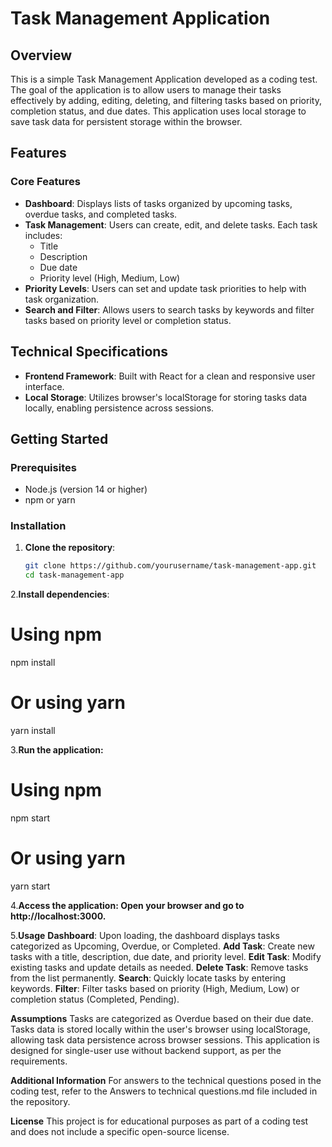 # Task Management Application

## Overview
This is a simple Task Management Application developed as a coding test. The goal of the application is to allow users to manage their tasks effectively by adding, editing, deleting, and filtering tasks based on priority, completion status, and due dates. This application uses local storage to save task data for persistent storage within the browser.

## Features

### Core Features
- **Dashboard**: Displays lists of tasks organized by upcoming tasks, overdue tasks, and completed tasks.
- **Task Management**: Users can create, edit, and delete tasks. Each task includes:
  - Title
  - Description
  - Due date
  - Priority level (High, Medium, Low)
- **Priority Levels**: Users can set and update task priorities to help with task organization.
- **Search and Filter**: Allows users to search tasks by keywords and filter tasks based on priority level or completion status.

## Technical Specifications
- **Frontend Framework**: Built with React for a clean and responsive user interface.
- **Local Storage**: Utilizes browser's localStorage for storing tasks data locally, enabling persistence across sessions.

## Getting Started

### Prerequisites
- Node.js (version 14 or higher)
- npm or yarn

### Installation

1. **Clone the repository**:
   ```bash
   git clone https://github.com/yourusername/task-management-app.git
   cd task-management-app
   
2.**Install dependencies**:

# Using npm
npm install

# Or using yarn
yarn install

3.**Run the application:**
# Using npm
npm start

# Or using yarn
yarn start

4.**Access the application: Open your browser and go to http://localhost:3000.**

5.**Usage**
**Dashboard**: Upon loading, the dashboard displays tasks categorized as Upcoming, Overdue, or Completed.
**Add Task**: Create new tasks with a title, description, due date, and priority level.
**Edit Task**: Modify existing tasks and update details as needed.
**Delete Task**: Remove tasks from the list permanently.
**Search**: Quickly locate tasks by entering keywords.
**Filter**: Filter tasks based on priority (High, Medium, Low) or completion status (Completed, Pending).


**Assumptions**
Tasks are categorized as Overdue based on their due date.
Tasks data is stored locally within the user's browser using localStorage, allowing task data persistence across browser sessions.
This application is designed for single-user use without backend support, as per the requirements.


**Additional Information**
For answers to the technical questions posed in the coding test, refer to the Answers to technical questions.md file included in the repository.


**License**
This project is for educational purposes as part of a coding test and does not include a specific open-source license.